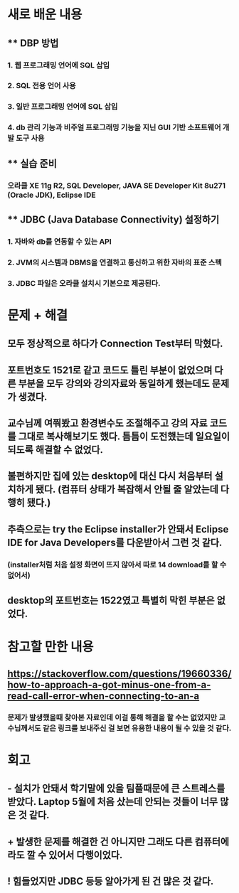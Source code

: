 # 새로 배운 내용
## ** DBP 방법
### 1. 웹 프로그래밍 언어에 SQL 삽입
### 2. SQL 전용 언어 사용
### 3. 일반 프로그래밍 언어에 SQL 삽입
### 4. db 관리 기능과 비주얼 프로그래밍 기능을 지닌 GUI 기반 소프트웨어 개발 도구 사용
## ** 실습 준비
### 오라클 XE 11g R2, SQL Developer, JAVA SE Developer Kit 8u271 (Oracle JDK), Eclipse IDE
## ** JDBC (Java Database Connectivity) 설정하기
### 1. 자바와 db를 연동할 수 있는 API
### 2. JVM의 시스템과 DBMS을 연결하고 통신하고 위한 자바의 표준 스펙
### 3. JDBC 파일은 오라클 설치시 기본으로 제공된다.

# 문제 + 해결
## 모두 정상적으로 하다가 Connection Test부터 막혔다.
## 포트번호도 1521로 같고 코드도 틀린 부분이 없었으며 다른 부분을 모두 강의와 강의자료와 동일하게 했는데도 문제가 생겼다.
## 교수님께 여쭤봤고 환경변수도 조절해주고 강의 자료 코드를 그대로 복사해보기도 했다. 틈틈이 도전했는데 일요일이 되도록 해결할 수 없었다.
## 불편하지만 집에 있는 desktop에 대신 다시 처음부터 설치하게 됐다. (컴퓨터 상태가 복잡해서 안될 줄 알았는데 다행히 됐다.)
## 추측으로는 try the Eclipse installer가 안돼서 Eclipse IDE for Java Developers를 다운받아서 그런 것 같다.
### (installer처럼 처음 설정 화면이 뜨지 않아서 따로 14 download를 할 수 없어서)
## desktop의 포트번호는 1522였고 특별히 막힌 부분은 없었다.

# 참고할 만한 내용
## https://stackoverflow.com/questions/19660336/how-to-approach-a-got-minus-one-from-a-read-call-error-when-connecting-to-an-a
### 문제가 발생했을때 찾아본 자료인데 이걸 통해 해결을 할 수는 없었지만 교수님께서도 같은 링크를 보내주신 걸 보면 유용한 내용이 될 수 있을 것 같다.

# 회고
## - 설치가 안돼서 학기말에 있을 팀플때문에 큰 스트레스를 받았다. Laptop 5월에 처음 샀는데 안되는 것들이 너무 많은 것 같다.
## + 발생한 문제를 해결한 건 아니지만 그래도 다른 컴퓨터에라도 깔 수 있어서 다행이었다.
## ! 힘들었지만 JDBC 등등 알아가게 된 건 많은 것 같다.
